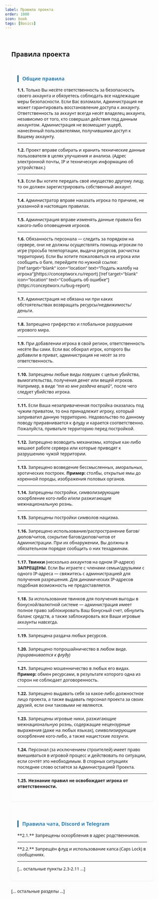 ```yaml
---
label: Правила проекта
order: 1000
icon: book
tags: [Basics]
---
```


<style>
  .rules-container {
    font-family: 'Segoe UI', Tahoma, sans-serif;
    max-width: 900px;
    margin: 0 auto;
    padding: 20px;
    border-radius: 8px;
  }
  .rules-section {
    padding: 15px 20px;
    margin-bottom: 25px;
    border-radius: 5px;
    box-shadow: 0 2px 4px rgba(0,0,0,0.05);
  }
  .rules-title {
    color: #2980b9;
    border-left: 4px solid #246b9bff;
    padding-left: 12px;
    margin: 30px 0 20px 0;
  }
  .rule-item {
    margin-bottom: 12px;
    padding-bottom: 12px;
    border-bottom: 1px solid;
  }
  .rule-item:last-child {
    border-bottom: none;
  }
</style>

<div class="rules-container">

## Правила проекта

<div class="rules-section">

### <span class="rules-title">Общие правила</span>

<div class="rule-item">
<strong>1.1.</strong> Только Вы несёте ответственность за безопасность своего аккаунта и обязуетесь соблюдать все надлежащие меры безопасности. Если Вас взломали, Администрация не может гарантировать восстановление доступа к аккаунту. Ответственность за аккаунт всегда несёт владелец аккаунта, независимо от того, кто совершал действия под данным аккаунтом. Администрация не возмещает ущерб, нанесённый пользователями, получившими доступ к Вашему аккаунту.
</div>

<div class="rule-item">
<strong>1.2.</strong> Проект вправе собирать и хранить технические данные пользователя в целях улучшения и анализа. (Адрес электронной почты, IP и техническую информацию об устройствах.)
</div>

<div class="rule-item">
<strong>1.3.</strong> Если Вы хотите передать своё имущество другому лицу, то он должен зарегистрировать собственный аккаунт.
</div>

<div class="rule-item">
<strong>1.4.</strong> Администратор вправе наказать игрока по причине, не указанной в настоящих правилах.
</div>

<div class="rule-item">
<strong>1.5.</strong> Администрация вправе изменять данные правила без какого-либо оповещения игроков.
</div>

<div class="rule-item">
<strong>1.6.</strong> Обязанность персонала — следить за порядком на сервере, они не должны осуществлять помощь игрокам по игре (просьба телепортации, выдача ресурсов, расчистка территории). Если Вы хотите пожаловаться на игрока или сообщить о баге, перейдите по нужной ссылке:<br/>
[!ref target="blank" icon="location" text="Подать жалобу на игрока"](https://conceptworx.ru/report)
[!ref target="blank" icon="location" text="Сообщить об ошибке"](https://conceptworx.ru/bug-report)
</div>

<div class="rule-item">
<strong>1.7.</strong> Администрация не обязана ни при каких обстоятельствах возвращать ресурсы/недвижимость/деньги.
</div>

<div class="rule-item">
<strong>1.8.</strong> Запрещено гриферство и глобальное разрушение игрового мира.
</div>

<div class="rule-item">
<strong>1.9.</strong> При добавлении игрока в свой регион, ответственность несёте Вы сами. Если вас обокрал игрок, которого Вы добавили в приват, администрация не несёт за это ответственность.
</div>

<div class="rule-item">
<strong>1.10.</strong> Запрещены любые виды ловушек с целью убийства, вымогательства, получения денег или вещей игроков. Например, в виде <em>"тп ко мне раздача вещей"</em>, после чего следует убийство игрока.
</div>

<div class="rule-item">
<strong>1.11.</strong> Если Ваша незаприваченная постройка оказалась под чужим приватом, то она принадлежит игроку, который заприватил данную территорию. Недовольство по данному поводу приравнивается к флуду и карается соответственно. Пожалуйста, приватьте территорию перед постройкой.
</div>

<div class="rule-item">
<strong>1.12.</strong> Запрещено возводить механизмы, которые как-либо мешают работе сервера или которые приводят к разрушению чужой территории.
</div>

<div class="rule-item">
<strong>1.13.</strong> Запрещено возведение бессмысленных, аморальных, эротических построек. <strong>Пример:</strong> столбы, открытые ямы до коренной породы, изображения половых органов.
</div>

<div class="rule-item">
<strong>1.14.</strong> Запрещены постройки, символизирующие оскорбление кого-либо и/или разжигающие межнациональную рознь.
</div>

<div class="rule-item">
<strong>1.15.</strong> Запрещены постройки символов нацизма.
</div>

<div class="rule-item">
<strong>1.16.</strong> Запрещено использование/распространение багов/дюпов/читов, сокрытие багов/дюпов/читов от Администрации. При их обнаружении, Вы должны в обязательном порядке сообщить о них техадминам.
</div>

<div class="rule-item">
<strong>1.17.</strong> <strong>Твинки</strong> (несколько аккаунтов на одном IP-адресе) <strong>ЗАПРЕЩЕНЫ</strong>. Если Вы играете с членами семьи/друзьями с одного IP-адреса — свяжитесь с администрацией для получения разрешения. Для динамических IP-адресов подобная возможность не предоставляется.
</div>

<div class="rule-item">
<strong>1.18.</strong> За использование твинков для получения выгоды в бонусной/валютной системе — администрация имеет полное право заблокировать Ваш бонусный счет, обнулить баланс средств, а также заблокировать все Ваши игровые аккаунты навсегда.
</div>

<div class="rule-item">
<strong>1.19.</strong> Запрещена раздача любых ресурсов.
</div>

<div class="rule-item">
<strong>1.20.</strong> Запрещено попрошайничество в любом виде. <em>(приравнивается к флуду)</em>
</div>

<div class="rule-item">
<strong>1.21.</strong> Запрещено мошенничество в любых его видах. <strong>Пример:</strong> обмен ресурсами, в результате которого одна из сторон не соблюдает договоренность.
</div>

<div class="rule-item">
<strong>1.22.</strong> Запрещено выдавать себя за какое-либо должностное лицо проекта, а также выдавать персонал проекта за своих друзей, если они таковыми не являются.
</div>

<div class="rule-item">
<strong>1.23.</strong> Запрещены игровые ники, разжигающие межнациональную рознь, содержащие нецензурные выражения (даже на любых языках), символизирующие оскорбление кого-либо, а также нацистские лозунги.
</div>

<div class="rule-item">
<strong>1.24.</strong> Персонал (за исключением строителей) имеет право вмешиваться в игровой процесс и действовать по ситуации, если сочтёт это необходимым. В спорных ситуациях последнее слово остаётся за Администрацией Проекта.
</div>

<div class="rule-item">
<strong>1.25.</strong> <strong>Незнание правил не освобождает игрока от ответственности.</strong>
</div>

</div>

<div class="rules-section">

### <span class="rules-title">Правила чата, Discord и Telegram</span>

<div class="rule-item">
**2.1.** Запрещены оскорбления в адрес родственников.
</div>

<div class="rule-item">
**2.2.** Запрещён флуд и использование капса (Caps Lock) в сообщениях.
</div>

[... остальные пункты 2.3-2.11 ...]

</div>

[... остальные разделы ...]

</div>